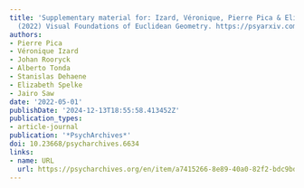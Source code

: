 ```yaml
---
title: 'Supplementary material for: Izard, Véronique, Pierre Pica & Elizabeth S. Spelke
  (2022) Visual Foundations of Euclidean Geometry. https://psyarxiv.com/rmdeh/'
authors:
- Pierre Pica
- Véronique Izard
- Johan Rooryck
- Alberto Tonda
- Stanislas Dehaene
- Elizabeth Spelke
- Jairo Saw
date: '2022-05-01'
publishDate: '2024-12-13T18:55:58.413452Z'
publication_types:
- article-journal
publication: '*PsychArchives*'
doi: 10.23668/psycharchives.6634
links:
- name: URL
  url: https://psycharchives.org/en/item/a7415266-8e89-40a0-82f2-bdc9bdbdaff6
---
```


